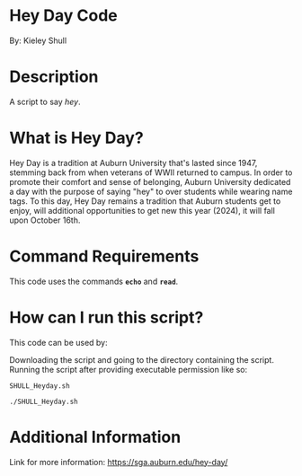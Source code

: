 # Hey Day Code

By: Kieley Shull

# Description

A script to say *hey*.
  
# What is Hey Day?

Hey Day is a tradition at Auburn University that's lasted since 1947, stemming back from when veterans of WWII returned to campus. In order to promote their comfort 
and sense of belonging, Auburn University dedicated a day with the purpose of saying "hey" to over students while wearing name tags. To this day, Hey Day remains a 
tradition that Auburn students get to enjoy, will additional opportunities to get new  this year (2024), it will fall upon October 16th. 

# Command Requirements

This code uses the commands **`echo`** and **`read`**.

# How can I run this script?
This code can be used by:

Downloading the script and going to the directory containing the script.
Running the script after providing executable permission like so:

`SHULL_Heyday.sh`

`./SHULL_Heyday.sh`

# Additional Information
Link for more information: https://sga.auburn.edu/hey-day/
